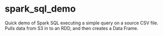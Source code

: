 # spark_sql_demo
Quick demo of Spark SQL executing a simple query on a source CSV file. Pulls data from S3 in to an RDD, and then creates a Data Frame.
